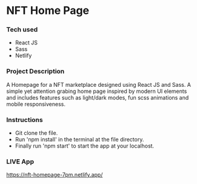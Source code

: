 # NFT Home Page

### Tech used

* React JS
* Sass
* Netlify


### Project Description

A Homepage for a NFT marketplace designed using React JS and Sass. A simple yet attention grabing home page inspired by modern UI elements and includes features such as light/dark modes, fun scss animations and mobile responsiveness.

### Instructions

* Git clone the file.
* Run 'npm install' in the terminal at the file directory.
* Finally run 'npm start' to start the app at your localhost.

### LIVE App

https://nft-homepage-7pm.netlify.app/
